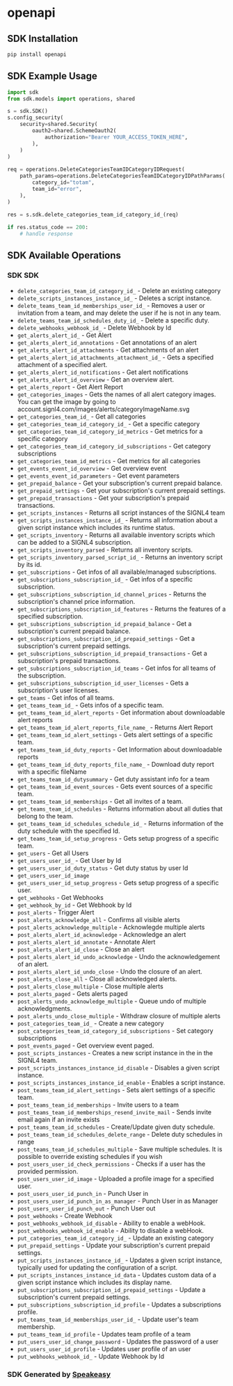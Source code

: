 # openapi

<!-- Start SDK Installation -->
## SDK Installation

```bash
pip install openapi
```
<!-- End SDK Installation -->

<!-- Start SDK Example Usage -->
## SDK Example Usage

```python
import sdk
from sdk.models import operations, shared

s = sdk.SDK()
s.config_security(
    security=shared.Security(
        oauth2=shared.SchemeOauth2(
            authorization="Bearer YOUR_ACCESS_TOKEN_HERE",
        ),
    )
)
    
req = operations.DeleteCategoriesTeamIDCategoryIDRequest(
    path_params=operations.DeleteCategoriesTeamIDCategoryIDPathParams(
        category_id="totam",
        team_id="error",
    ),
)
    
res = s.sdk.delete_categories_team_id_category_id_(req)

if res.status_code == 200:
    # handle response
```
<!-- End SDK Example Usage -->

<!-- Start SDK Available Operations -->
## SDK Available Operations

### SDK SDK

* `delete_categories_team_id_category_id_` - Delete an existing category
* `delete_scripts_instances_instance_id_` - Deletes a script instance.
* `delete_teams_team_id_memberships_user_id_` - Removes a user or invitation from a team, and may delete the user if he is not in any team.
* `delete_teams_team_id_schedules_duty_id_` - Delete a specific duty.
* `delete_webhooks_webhook_id_` - Delete Webhook by Id
* `get_alerts_alert_id_` - Get Alert
* `get_alerts_alert_id_annotations` - Get annotations of an alert
* `get_alerts_alert_id_attachments` - Get attachments of an alert
* `get_alerts_alert_id_attachments_attachment_id_` - Gets a specified attachment of a specified alert.
* `get_alerts_alert_id_notifications` - Get alert notifications
* `get_alerts_alert_id_overview` - Get an overview alert.
* `get_alerts_report` - Get Alert Report
* `get_categories_images` - Gets the names of all alert category images.
You can get the image by going to account.signl4.com/images/alerts/categoryImageName.svg
* `get_categories_team_id_` - Get all categories
* `get_categories_team_id_category_id_` - Get a specific category
* `get_categories_team_id_category_id_metrics` - Get metrics for a specific category
* `get_categories_team_id_category_id_subscriptions` - Get category subscriptions
* `get_categories_team_id_metrics` - Get metrics for all categories
* `get_events_event_id_overview` - Get overview event
* `get_events_event_id_parameters` - Get event parameters
* `get_prepaid_balance` - Get your subscription's current prepaid balance.
* `get_prepaid_settings` - Get your subscription's current prepaid settings.
* `get_prepaid_transactions` - Get your subscription's prepaid transactions.
* `get_scripts_instances` - Returns all script instances of the SIGNL4 team
* `get_scripts_instances_instance_id_` - Returns all information about a given script instance which includes its runtime status.
* `get_scripts_inventory` - Returns all available inventory scripts which can be added to a SIGNL4 subscription.
* `get_scripts_inventory_parsed` - Returns all inventory scripts.
* `get_scripts_inventory_parsed_script_id_` - Returns an inventory script by its id.
* `get_subscriptions` - Get infos of all available/managed subscriptions.
* `get_subscriptions_subscription_id_` - Get infos of a specific subscription.
* `get_subscriptions_subscription_id_channel_prices` - Returns the subscription's channel price information.
* `get_subscriptions_subscription_id_features` - Returns the features of a specified subscription.
* `get_subscriptions_subscription_id_prepaid_balance` - Get a subscription's current prepaid balance.
* `get_subscriptions_subscription_id_prepaid_settings` - Get a subscription's current prepaid settings.
* `get_subscriptions_subscription_id_prepaid_transactions` - Get a subscription's prepaid transactions.
* `get_subscriptions_subscription_id_teams` - Get infos for all teams of the subscription.
* `get_subscriptions_subscription_id_user_licenses` - Gets a subscription's user licenses.
* `get_teams` - Get infos of all teams.
* `get_teams_team_id_` - Gets infos of a specific team.
* `get_teams_team_id_alert_reports` - Get information about downloadable alert reports
* `get_teams_team_id_alert_reports_file_name_` - Returns Alert Report
* `get_teams_team_id_alert_settings` - Gets alert settings of a specific team.
* `get_teams_team_id_duty_reports` - Get Information about downloadable reports
* `get_teams_team_id_duty_reports_file_name_` - Download duty report with a specific fileName
* `get_teams_team_id_dutysummary` - Get duty assistant info for a team
* `get_teams_team_id_event_sources` - Gets event sources of a specific team.
* `get_teams_team_id_memberships` - Get all invites of a team.
* `get_teams_team_id_schedules` - Returns information about all duties that belong to the team.
* `get_teams_team_id_schedules_schedule_id_` - Returns information of the duty schedule with the specified Id.
* `get_teams_team_id_setup_progress` - Gets setup progress of a specific team.
* `get_users` - Get all Users
* `get_users_user_id_` - Get User by Id
* `get_users_user_id_duty_status` - Get duty status by user Id
* `get_users_user_id_image`
* `get_users_user_id_setup_progress` - Gets setup progress of a specific user.
* `get_webhooks` - Get Webhooks
* `get_webhook_by_id` - Get Webhook by Id
* `post_alerts` - Trigger Alert
* `post_alerts_acknowledge_all` - Confirms all visible alerts
* `post_alerts_acknowledge_multiple` - Acknowlegde multiple alerts
* `post_alerts_alert_id_acknowledge` - Acknowledge an alert
* `post_alerts_alert_id_annotate` - Annotate Alert
* `post_alerts_alert_id_close` - Close an alert
* `post_alerts_alert_id_undo_acknowledge` - Undo the acknowledgement of an alert.
* `post_alerts_alert_id_undo_close` - Undo the closure of an alert.
* `post_alerts_close_all` - Close all acknowledged alerts.
* `post_alerts_close_multiple` - Close multiple alerts
* `post_alerts_paged` - Gets alerts paged
* `post_alerts_undo_acknowledge_multiple` - Queue undo of multiple acknowledgments.
* `post_alerts_undo_close_multiple` - Withdraw closure of multiple alerts
* `post_categories_team_id_` - Create a new category
* `post_categories_team_id_category_id_subscriptions` - Set category subscriptions
* `post_events_paged` - Get overview event paged.
* `post_scripts_instances` - Creates a new script instance in the in the SIGNL4 team.
* `post_scripts_instances_instance_id_disable` - Disables a given script instance.
* `post_scripts_instances_instance_id_enable` - Enables a script instance.
* `post_teams_team_id_alert_settings` - Sets alert settings of a specific team.
* `post_teams_team_id_memberships` - Invite users to a team
* `post_teams_team_id_memberships_resend_invite_mail` - Sends invite email again if an invite exists
* `post_teams_team_id_schedules` - Create/Update given duty schedule.
* `post_teams_team_id_schedules_delete_range` - Delete duty schedules in range
* `post_teams_team_id_schedules_multiple` - Save multiple schedules. It is possible to override existing schedules if you wish
* `post_users_user_id_check_permissions` - Checks if a user has the provided permission.
* `post_users_user_id_image` - Uploaded a profile image for a specified user.
* `post_users_user_id_punch_in` - Punch User in
* `post_users_user_id_punch_in_as_manager` - Punch User in as Manager
* `post_users_user_id_punch_out` - Punch User out
* `post_webhooks` - Create Webhook
* `post_webhooks_webhook_id_disable` - Ability to enable a webHook.
* `post_webhooks_webhook_id_enable` - Ability to disable a webHook.
* `put_categories_team_id_category_id_` - Update an existing category
* `put_prepaid_settings` - Update your subscription's current prepaid settings.
* `put_scripts_instances_instance_id_` - Updates a given script instance, typically used for updating the configuration of a script.
* `put_scripts_instances_instance_id_data` - Updates custom data of a given script instance which includes its display name.
* `put_subscriptions_subscription_id_prepaid_settings` - Update a subscription's current prepaid settings.
* `put_subscriptions_subscription_id_profile` - Updates a subscriptions profile.
* `put_teams_team_id_memberships_user_id_` - Update user's team membership.
* `put_teams_team_id_profile` - Updates team profile of a team
* `put_users_user_id_change_password` - Updates the password of a user
* `put_users_user_id_profile` - Updates user profile of an user
* `put_webhooks_webhook_id_` - Update Webhook by Id

<!-- End SDK Available Operations -->

### SDK Generated by [Speakeasy](https://docs.speakeasyapi.dev/docs/using-speakeasy/client-sdks)

